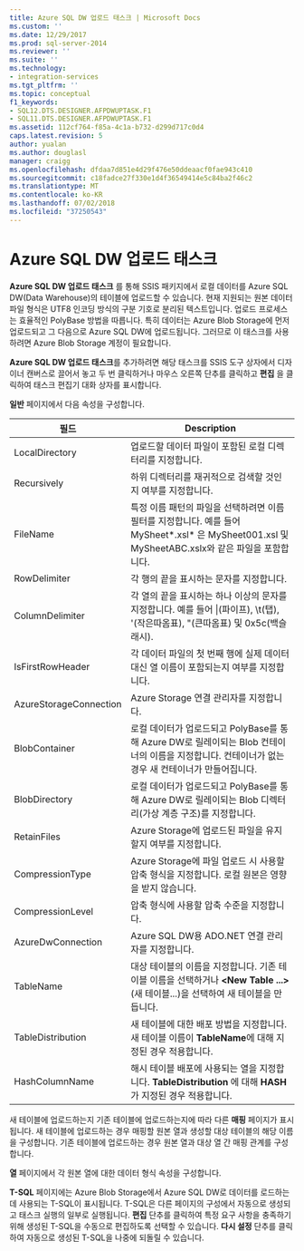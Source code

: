 ```yaml
---
title: Azure SQL DW 업로드 태스크 | Microsoft Docs
ms.custom: ''
ms.date: 12/29/2017
ms.prod: sql-server-2014
ms.reviewer: ''
ms.suite: ''
ms.technology:
- integration-services
ms.tgt_pltfrm: ''
ms.topic: conceptual
f1_keywords:
- SQL12.DTS.DESIGNER.AFPDWUPTASK.F1
- SQL11.DTS.DESIGNER.AFPDWUPTASK.F1
ms.assetid: 112cf764-f85a-4c1a-b732-d299d717c0d4
caps.latest.revision: 5
author: yualan
ms.author: douglasl
manager: craigg
ms.openlocfilehash: dfdaa7d851e4d29f476e50ddeaacf0fae943c410
ms.sourcegitcommit: c18fadce27f330e1d4f36549414e5c84ba2f46c2
ms.translationtype: MT
ms.contentlocale: ko-KR
ms.lasthandoff: 07/02/2018
ms.locfileid: "37250543"
---
```

# <a name="azure-sql-dw-upload-task"></a>Azure SQL DW 업로드 태스크
**Azure SQL DW 업로드 태스크** 를 통해 SSIS 패키지에서 로컬 데이터를 Azure SQL DW(Data Warehouse)의 테이블에 업로드할 수 있습니다. 현재 지원되는 원본 데이터 파일 형식은 UTF8 인코딩 방식의 구분 기호로 분리된 텍스트입니다. 업로드 프로세스는 효율적인 PolyBase 방법을 따릅니다. 특히 데이터는 Azure Blob Storage에 먼저 업로드되고 그 다음으로 Azure SQL DW에 업로드됩니다. 그러므로 이 태스크를 사용하려면 Azure Blob Storage 계정이 필요합니다.

**Azure SQL DW 업로드 태스크**를 추가하려면 해당 태스크를 SSIS 도구 상자에서 디자이너 캔버스로 끌어서 놓고 두 번 클릭하거나 마우스 오른쪽 단추를 클릭하고 **편집** 을 클릭하여 태스크 편집기 대화 상자를 표시합니다.

**일반** 페이지에서 다음 속성을 구성합니다.

필드|Description
-----|-----------
LocalDirectory|업로드할 데이터 파일이 포함된 로컬 디렉터리를 지정합니다.
Recursively|하위 디렉터리를 재귀적으로 검색할 것인지 여부를 지정합니다.
FileName|특정 이름 패턴의 파일을 선택하려면 이름 필터를 지정합니다. 예를 들어 MySheet*.xsl\* 은 MySheet001.xsl 및 MySheetABC.xslx와 같은 파일을 포함합니다.
RowDelimiter|각 행의 끝을 표시하는 문자를 지정합니다.
ColumnDelimiter|각 열의 끝을 표시하는 하나 이상의 문자를 지정합니다. 예를 들어 &#124;(파이프), \t(탭), '(작은따옴표), "(큰따옴표) 및 0x5c(백슬래시).
IsFirstRowHeader|각 데이터 파일의 첫 번째 행에 실제 데이터 대신 열 이름이 포함되는지 여부를 지정합니다.
AzureStorageConnection|Azure Storage 연결 관리자를 지정합니다.
BlobContainer|로컬 데이터가 업로드되고 PolyBase를 통해 Azure DW로 릴레이되는 Blob 컨테이너의 이름을 지정합니다. 컨테이너가 없는 경우 새 컨테이너가 만들어집니다.
BlobDirectory|로컬 데이터가 업로드되고 PolyBase를 통해 Azure DW로 릴레이되는 Blob 디렉터리(가상 계층 구조)를 지정합니다.
RetainFiles|Azure Storage에 업로드된 파일을 유지할지 여부를 지정합니다.
CompressionType|Azure Storage에 파일 업로드 시 사용할 압축 형식을 지정합니다. 로컬 원본은 영향을 받지 않습니다.
CompressionLevel|압축 형식에 사용할 압축 수준을 지정합니다.
AzureDwConnection|Azure SQL DW용 ADO.NET 연결 관리자를 지정합니다.
TableName|대상 테이블의 이름을 지정합니다. 기존 테이블 이름을 선택하거나 **\<New Table ...>**(새 테이블...)을 선택하여 새 테이블을 만듭니다.
TableDistribution|새 테이블에 대한 배포 방법을 지정합니다. 새 테이블 이름이 **TableName**에 대해 지정된 경우 적용합니다.
HashColumnName|해시 테이블 배포에 사용되는 열을 지정합니다. **TableDistribution** 에 대해 **HASH**가 지정된 경우 적용합니다.

새 테이블에 업로드하는지 기존 테이블에 업로드하는지에 따라 다른 **매핑** 페이지가 표시됩니다. 새 테이블에 업로드하는 경우 매핑할 원본 열과 생성할 대상 테이블의 해당 이름을 구성합니다. 기존 테이블에 업로드하는 경우 원본 열과 대상 열 간 매핑 관계를 구성합니다.

**열** 페이지에서 각 원본 열에 대한 데이터 형식 속성을 구성합니다.

**T-SQL** 페이지에는 Azure Blob Storage에서 Azure SQL DW로 데이터를 로드하는 데 사용되는 T-SQL이 표시됩니다. T-SQL은 다른 페이지의 구성에서 자동으로 생성되고 태스크 실행의 일부로 실행됩니다. **편집** 단추를 클릭하여 특정 요구 사항을 충족하기 위해 생성된 T-SQL을 수동으로 편집하도록 선택할 수 있습니다. **다시 설정** 단추를 클릭하여 자동으로 생성된 T-SQL을 나중에 되돌릴 수 있습니다.
